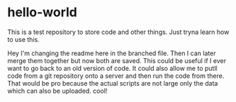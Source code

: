 # hello-world
This is a test repository to store code and other things. Just tryna learn how to use this. 

Hey I'm changing the readme here in the branched file. Then I can later merge them together but now both are saved. This could be useful if I ever want to go back to an old version of code. It could also allow me to putll code from a git repository onto a server and then run the code from there. That would be pro because the actual scripts are not large only the data which can also be uploaded. cool!

